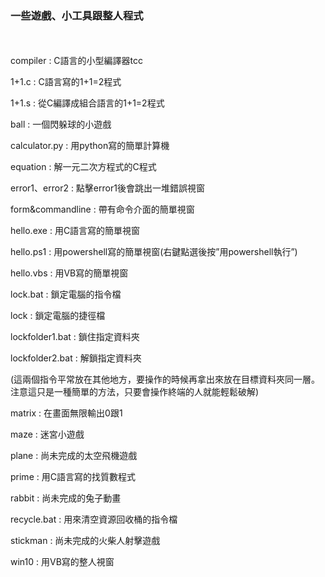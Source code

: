 ### 一些遊戲、小工具跟整人程式
<br>
<br>
compiler :  C語言的小型編譯器tcc

1+1.c :  C語言寫的1+1=2程式

1+1.s :  從C編譯成組合語言的1+1=2程式

ball :  一個閃躲球的小遊戲

calculator.py :  用python寫的簡單計算機

equation :  解一元二次方程式的C程式

error1、error2 :  點擊error1後會跳出一堆錯誤視窗

form&commandline :  帶有命令介面的簡單視窗

hello.exe :  用C語言寫的簡單視窗

hello.ps1 :  用powershell寫的簡單視窗(右鍵點選後按”用powershell執行”)

hello.vbs :  用VB寫的簡單視窗

lock.bat :  鎖定電腦的指令檔

lock :  鎖定電腦的捷徑檔

lockfolder1.bat :  鎖住指定資料夾

lockfolder2.bat :  解鎖指定資料夾

(這兩個指令平常放在其他地方，要操作的時候再拿出來放在目標資料夾同一層。注意這只是一種簡單的方法，只要會操作終端的人就能輕鬆破解)

matrix :  在畫面無限輸出0跟1

maze :  迷宮小遊戲

plane :  尚未完成的太空飛機遊戲

prime :  用C語言寫的找質數程式

rabbit :  尚未完成的兔子動畫

recycle.bat :  用來清空資源回收桶的指令檔

stickman :  尚未完成的火柴人射擊遊戲

win10 :  用VB寫的整人視窗